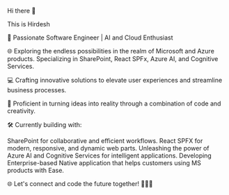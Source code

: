  Hi there 👋

This is Hirdesh

🚀 Passionate Software Engineer | AI and Cloud Enthusiast

🌐 Exploring the endless possibilities in the realm of Microsoft and Azure products. Specializing in SharePoint, React SPFx, Azure AI, and Cognitive Services.

💻 Crafting innovative solutions to elevate user experiences and streamline business processes.

🔧 Proficient in turning ideas into reality through a combination of code and creativity.

🛠️ Currently building with:

SharePoint for collaborative and efficient workflows.
React SPFX for modern, responsive, and dynamic web parts.
Unleashing the power of Azure AI and Cognitive Services for intelligent applications.
Developing Enterprise-based Native application that helps customers using MS products with Ease.

🌐 Let's connect and code the future together! 👩‍💻🚀
